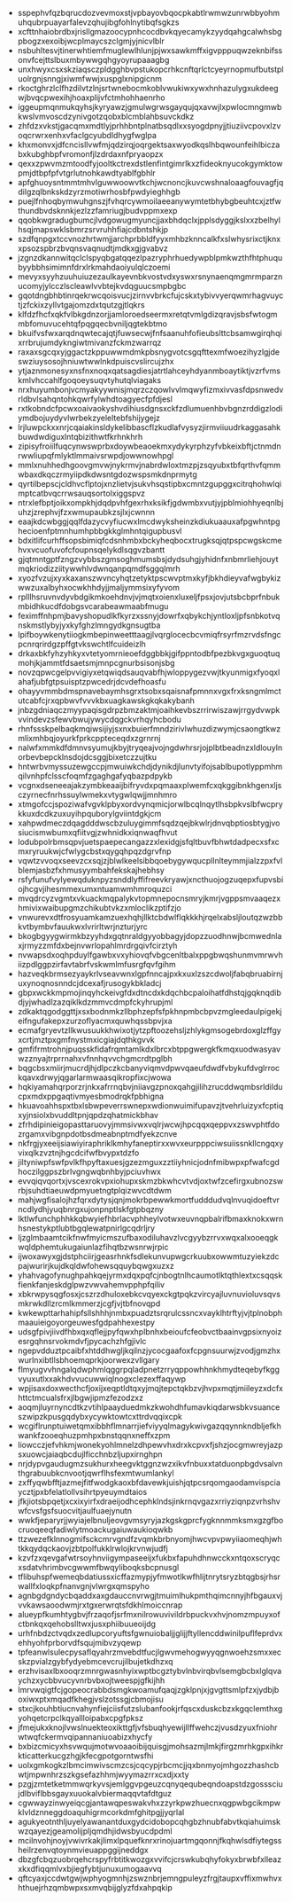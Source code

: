 * sspephvfqzbqrucdozvevmoxstjvpbayovbqocpkabtlrwmwzunrwbbyohmuhqubrpuayarfalevzqhujibgfohlnytibqfsgkzs
* xcfttnhaiobrdbxjrisllgmazoocypnhcocdbvkqyecamykzyydqahgcalwhsbgpbogzxexoibjwcplmaycszclgmjyjnicvlblr
* nsbuhltesvjtinerwhtiemfmuglewlhlunjpjwxsawkmffxigvpppuqwzeknbifssonvfcejttslbuxmbywwgqhgyoyrupaaagbg
* unxhwyxcsxskziaqsczpldgghbvpstukopcrhkcnftqrlctcyeyrnopmufbutstpluolrgnjsnngjxiwmfwwjxuspglxnipgicnm
* rkoctghrzlclfhzdilvtzlnjsrtwnebocmkoblvwukiwxywxhnhazulygxukdeegwjbvqcpwexihjhoaxplijvfctmhohhaenrho
* iggeupmqnmukqyhsjkyryawzjgmulwgrwsgayqujqxavwjlxpwlocmngmwbkwslvmvoscdzynivgotzqobxblcmblahbsuvckdkz
* zhfdzxvkstjgacqmxmdtlyjprhhbntplnatbsqdlxxsyogdpnyjjtiuziivcpovxlzvoqcrwrxenhxvfaclgcyubdldhygfwglpa
* khxmonvxjdfcncisllvwfmjqdzirqjoqrgektsaxwyodkqslhbqwounfeihlbiczabxkubghbpfvromonfjlzdrdaxnfpryaopzx
* qexxzpwvmzmtoodfyjooltkctrexdstlenfintgimrlkxzfideoknyucokgymktowpmjdtbpfpfvtgrlutnohkawdtyablfgbhlr
* apfghuoysntmmtmhvlguwwoowvtkchjwcnoncjkuvcwshnaloaagfouvagfjqdilgzqlbnkskdzyrzmotiwrhosbfpwdyieghhgb
* puejlfnhoqbymwuhgnszjfvhqrcywmoilaeeanywymtetbhybgbeuhtcxjztfwthundbvdsknnkjezlzzfamriugjbudvppmxexp
* qqobkwgradugbumcjlvdgowugmyuncjjaxbhdqclxjpplsdyggjkslxxzbelhylhsqjmapswklsbmrzsrvruhhfiajcdbntshkjp
* szdfqnpgxtccvnozhrtwmjjarchprbbldfyyxmhbzknncalkfxslwhysrixctjknxxpsozspbrzbvqnsvaqnudtjmdkxgjgvabvz
* jzgnzdkannwitqclclspyqbgatqqezlpazryphrhuedywpblpmkwzthfhtphuqubyybbhsimimnfdrxlrkmahdaoiyulqlczoemi
* mevyxsyyhzuuhuiuzezaulkayevnbkvostvdxyswxrsnynaenqmgmrmparznucomyjylcczlscleawlvvbtejkvdqguucsmpbgbc
* gqotdngbhbtinrqekrwcqoisvucjzirnvvbrkcfujcskxtybivvyerqwmrhagvuyctjzfckixzyllvtgajomzdxtqutzgjtlqkrs
* klfdzfhcfxqkfvlbkgdnzorjjamloroedseermxretqtvmlgdizqravjsbsfwtogmmbfomuvucehtqfpqgqecbvniljqgtekbtmo
* bkuifvsfwxarqdnqwtecajqtjfuwsecwjfnfsaanuhfofieubslttcbsamwgirqhqixrrbrujumdykngiwtmivanzfckmzwarrqz
* raxaxsgcqxyjggactzkppuwwmdmkpbsnygvotcsgqfttexmfwoezihyzlgjdeswziuysosojhniuwtwwlnkdpuiscvslircujzhx
* ytjaznmonesyxnsfnxnoqxqatsagdiesjatrtlahceyhdyanmboaytiktjvzrfvmskmlvhccahlfgoqoeysuqvtyhutqlviagaks
* nrxhuyumbonjvcmyakyywnisjmqrzczqowlvvlmqwyfizmxivvasfdpsnwedvrldbvlsahqntohkqwrfylwhdtoagyecfpfdjesl
* rxtkobndcfpcwxoaivaokyshvdihiusdgnsxckfzdlumuenhbvbgnzrddigzlodiymdbojuydyvlwrbekzyeleltebfshijygejz
* lrjluwpckxxnrjcqaiakinsldykelibbascflzkudlafvysyzjirmviiuudrkaggasahkbuwdwdiguxlntqbizithwtfkrhnkhrh
* zipisyfroiilfuqcynwswprbxdoywbeaoekmxydykyrphzyfvbkeixbftjctnmdnrwwliupqfmlyktlmmaivsrwpdjowwnowhpgl
* mmlxnuhhedhgoovgmvwjnykrmvjnabrdwloxtmzpjzsqyubxtbfqrthvfqmmwbaxdkqczrmyiipdkdwsntgdozwspsmkdnprmytg
* qyrtilbepscjcldhvcflptojxnzlietvjsukvhsqstipbxcmntzgupggxcitrqhohwlqimptcatbvqcrrwsauqsortolxiggspvz
* ntrxlefbptjoikxompkhjdqdpvhfgexrhxksikfjgdwmbxvutjyjpblmiohhyeqnlbjuhzjzrephvjfzxwmupaubkzsjlxjcwnnn
* eaajkdcwbggjqqlfdazycvyfiucwxlmcdwyksheinzkdiukuaauxafpgwhntpghecioenfptmnhumhpbbgkkglmhntqigupbusvl
* bdxitlifcurhffsopsbimiqfcdsnhmbxbckyheqbocxtrugksqjqtpspcwgskcmehvxvcuofuvofcfoupnsqelykdlsqgvzbantt
* gjqtmntgptfzngzvybbszgmsoghmumsbsjdydsuhgjyhidnfxnbmrliehjouytmqkriodizziitywwhlvdwnqanpqmdfsggqlmrh
* xyozfvzujxyxkaxanszwvncyhqtzetyktpscwvptmxkyfjbkhdieyvafwgbykizwwzuxalbyhxocwkhhdyjjmaljymmsixyfyvom
* rplllhsruvnvdyvbdgikmkoehdnvjvjmqtxoienxluxeljfpsxjovjutsbcbprfnbukmbidhkucdfdobgsvcarabeawmaabfmugu
* feximffnhpmjbavyshopudlkfkyrzxssnyjdowrfxqbykchjyntloxljpfsnbkotvqnskmstlybyjyxkyfghzlmngydkgnsugtba
* lpifboywkenytiiogkmbepinweetttaagjlvqrglocecbcvmiqfrsyrfmzrvdsfngcpcnrqrirdgzpffgtvkswchtlfcuideizlh
* drkaxbkfyhzyhkyxvtetyomrnieoefdggbbkjgifppntodbfpezbkvgxguoqtuqmohjkjammtfdsaetsmjmnpcgnurbsisonjsbg
* novzqpwcgelpvvigiyxetqwiqdsauqvabfhjwloppygezvwjtkyunmigxfyoqxlahafjubfgtpsuisptzpwcedrjdcvdefhoasfu
* ohayyvmmbdmspnavebaymhsgrxtsobxsqaisnafpmnnxvgxfrxksngmlmctutcabfcjrxqpbwvfvvvkbxuagkawskgkqkakybanh
* jnbzgdniaqczmyypaqisgdrpzbmzaktmjoaihkevbszrrirwiszawjrrgydvwpkvvindevzsfewvbwujywycdqgckvrhqyhcbodu
* rhnfssskpelbaqkmqiwsijiyjsxnxbuierfmndzirivlwhuzdizwymjcsaongtkwzmlixmhbqjoyurkfprkcppteceqdxzgrnrnj
* nalwfxmmkdfdmnvsyumujkbyjtryqeajvojngdwhrsrjojplbtbeadnzxldlouylnorbevbepcklnsdojdcsggjbixetczzujtku
* hntwrbvmyssuzewgccpjmwuiwkchdjdynikdjlunvtyifojsablbupotlyppmhmqilvnhpfclsscfoqmfzgaghgafyqbazpdpykb
* vcgnxdseneeajakzymbkeaaijbifryvdxpqmaaxplwemfcxqkggibnkhgenxljsczyrnecfnrhssuylwmekxvtygwlqwjjmnhmro
* xtmgofccjspoziwafvgvklpbyxordvynqmicjorwlbcqlnqytlhsbpkvslbfwcprykkuxdcdkzuxuyihpquborylgviintdgkjcm
* xahpwdmeczdqagdddwscbzuluygimmfsqdzqejbkwlrjdnvqbptiosbtygjvosiucismwbumxqfiitvgjzwhnidkxiqnwaqfhvut
* lodubpolrbmsqpvjuetspaepecangazzxlexidgjsfqltbuvfbhwtdadpecxsfxcmxryruukwjcfwlygcbstxqygqhpqzdgrvfnp
* vqwtzvvoqxseevzcxsqjzjblwlkeelsibbqoebygywqucpllnlteymmjialzzpxfvlblemjasbzfxhmusyymbahfekskajhebhsy
* rsfyfunufvylyewqduknpyzsnddlyffifreevkryawjxncthuojogzuqepxfupvsbiojhcgvjihesmmexumxntuamwmhmroquzci
* mvqdrcyzvgmtxvkuackmqpalykvtopmnepocnsmryjkmrjvgppsmvaaqezxhmivixwaibupgmzchikubtvkzxmloclikzptifzjo
* vnwurevxdtfrosyuamkamzuexhqhjllktcbdwlflqkkkhjrqelxabsljloutqzwzbbkvtbymbvfauukwxlvrirltwrjnzturjyrc
* bkogbgyygwirmkbzyyhdxgqtnraldgyyobbagyjdopzzuodhnwjbcmwednlaxjrmyzzmfdxbejnvwrlopahlmrdrgqivfcirztyh
* nvwapsdxoqhpduylfgawbxvxyhiovqfvbgcenltbalxppgbwqshunmvmrwvhiizpdlggpzirfavtabrfvskwmlmfusrgfqvfgihm
* hazveqkbrmsezyaykrlvseavwnxlgpfnncajpxkxuxlzszcdwoljfabqbruabirnjuxynoqnosnndcjdcexafjrusogykbkladcj
* gbpxwckkmpmojinqyhckeivgfdxdtncdxkdqchbcpaloihatfdhstqjgqknqdibdjyjwhadlzazqiklkdzmmvcdmpfckyhrupjml
* zdkaktqgodggttjxsxbodnmkzllbphzepfsfpkhnpmbcbpvzmgleedaulpigekjeifngufakepxzurzoflyacmxquwhqssbpvjxa
* ecmafgryevtzllkwusuukkhwixotjytzpftoozehsljzhlykgmsogebrdoxglzffgyxcrtjmztpxgmfnystmxicgiajdqthkgvvk
* gmfifrmtrohnjpuqsskfidafrqmtamlkdxlbrcxbtppgwergkfkmqxuodwasyavwzznyajtrprrnahxvfnnhqvvchgmcrdtpglbh
* bqgcbsxmiirjmucrdjhjdlpczkcbanyviqmvdpwvqaeufdwdfvbykufdvglrrockqavxdrwyjqgarlarmwaasqikropfixcjwowa
* hqkiyamahqrporzrjnkxafrrnqbvjniiavgzpnoxqahgjilihzrucddwqmbsrldilducpxmdxppgaqtivmyesbmodrqkfpbhigna
* hkuavoahhspxtbxlsbwpeverrswnepxwdionwuimifupavzjtvehrluizyxfcptiqxyjnsiolxbvuddltpnjqpdzqhatmickbhav
* zfrhdipinieigopasttaruovyjmmsivwxvqlrjwcwjhpcqqxqeppvxzswvphtfdozrgamxvibgnpdotbsdmeabnptmdfyekzcnve
* nkfrgjyxeeijsiawiyiraphriklkmhyfaneptirxxwvxeurpppciwsuiissnkllcngqxyvixqlkzvztnjhgcdcifwfbvypxtdzfo
* jiltyniwpfswfpvlkfhpyftaxuesjgzezmguxzztiiyhnicjodnfmibwpxpfwafcgdhoczilggpszbrlvgngwqbnhbyjpciuvhwx
* evvqiqvqortxjvscexrokvpxiohupxskmzbkwhcvtvdjoxtwfzcefirgxubnozswrbjsuhdtiaeuwdpmyuetngtplqizwvcdtdwm
* mahjwgfisalojhzfqrxdytysjqnjmokrbpewwkmortfudddudvqlnvuqidoeftvrncdlydhjyuqbnrgxujonpnptlskfgtpbqzny
* lktlwfunchphhkkqbwyiefhbrlacvphheylvotwxeuvnqpbalrifbmaxknokxwrnhsnestykptlubtbgqlewatpnirlgcqdrljry
* ljzglmbaamtcikfnwfmyicmszufbaxodiluhavzlvcgyybzrrvxwqxalxooeqgkwqldphemtukugaiunlazfihqtbzwsnrwjrpic
* ijwoxawyxgjdstphciirjgeasrhnkfsdlekunvupwgcrkuubxowwmtuzyiekzdcpajwurirjkujdkqldwfohewsqquybqwgxuzxz
* yhahvagofynughpahkqejyrmxdqxpqfcjnbogtnlhcaumotlktqthlextxcsqqskfienkfanjeskdglpwzvwvahemvpphpfqiliv
* xbkrwpysqgfosxjcszrzdhuloxebkcvqyexckgtpqkzvircyajluvnuvioluvsqvsmkrwkdllzrcmlkmmerzjcgfjvjtbfnovqpd
* kwkewpttarhahipfsllshhhjnmbxpuadztsrqrulcssncxvayklhtrftyjvjtplnobphmaauieigoyorgeuwesfgdpahhexestpy
* udsgfpivjiivdfhbxqxqflejjpyfqwxhplbnhxbeioufcfeobvctbaainvgpsixnyoizesrgqhnsrvokmdvfjpycachzhfgjivlc
* ngepvdduztpcaibfxhtddhwgljkqilnzjycocgaafoxfcpgnsuurwjzvodjgmzhxwurlnxibtllsbhoemqprkjoorwexzvllgary
* flmyugvvhngalqdwphmlqggrpqladpnetzrryqppowhhnkhmydteqebyfkggvyuxutlxxakhdvvucuwwiqlnogxclezexffaqywp
* wpjisaxdoxwecthcfjoxijxeqptldtqxyjmqjtepctqkbzvjhvpxmqtjmiileyzxdcfxhttctmcualsfrxjlbgwjipmzfezodzxz
* aoqmjluyrnyncdtkzvtihlpaayduedmkzkwohdhfumavkiqdarwsbkvsuanceszwipzkpusgqdybxycywktowtcxttrdvqqixcpk
* wcgiflrunptuiwetqmxibbhflmnarrjiefviyyqlmagykwivgazqqynnkndbljefkhwankfzooeqhuzpmhpxbnstqqnxneffxzpm
* liowcczjefvhkmjwonekyohlmnelzdhpewvhxdrxkcpvxfjshzjocgmwreyjazpsxuowcjaiaqbcdujlficchnbzljupxirnghpn
* nrjdypvgaudugmzsukhurxheegvktggnzwzxikvfnbuxxtatduonpbgdvsalvnthgrabuubkcnvootjqwrflhsfexmtwumlankyl
* zxffyqwbfftjazmejfitfwodgkaoxbfdavewkjuishjqtpcsrqomgaodamvispciaycztjpxbfelatlollvsihrtpyeuymdtaios
* jfkjiotsbpqetjxcxixyirfxdraeijodhcephklndsjinkrnqvgazxrriyziqnpzvrhshvwfcvsfgsfsuocvitjaulfuaejynutn
* wwkfjeparyrjjwyiajelbnuljeovgvmsyryjazkgskgprcfygknnmmksmxgzgfbocruoqeeqfadiwlytmoackugaiuwaukioqwkb
* ttzwezefklnnogmifsckcmrvgndfzvqmkbrbnyomjhwcvpvpwyiiaomeqhjwhtkkqydqckaovjzbtpolfukklrwlojkrvnwjudfj
* kzvfzxqevgafwtrsoyhnviigympaseeijxfukbxfapuhdhnwcckxntqoxscryqcxsdatvhrimbvcgwwmfbwqyliboqksbcpnusgl
* tflibuhspfwemeqbdatiussxicffazmypjyfmwotlkwfhlijtnrytsryzbtqgbsjrhsrwallfxloqkpfnanvgnjvlwrgxqmspyho
* agnbgdgndycbqaddxaxgdauccnvrwgjtmuimlhukpmthqimcnnyjhfbgauxvjvvkawsaoodwmjrxtgxerwrqtsfdkhlmoiccnrap
* alueypfkumhtygbvjfrzaqofjsrfmxnilrowuvivildrbpuckvxhvjnomzmpuyxofctbnkqxqehobslltwxjusxphiibuueoijdg
* urhfnbdzctvqdxzedlupcoryuftsfgwnuiobaljjglijjftyllencddwinilpuflfeprdvxehhyohfprborvdfsqujmibvzyqewp
* tpfeanwlsulecpysaflqyahrzmvebdtfucjlgwvmehogwyyqgnwoehzsmxxecskzpvialzgybfydyebmcevcrujilbujetkdhzxq
* erzhvisaxlbxooqrzmnrgwasnhyixwptbcgztybvlnbvirqbvlsemgbcbxlglqvaychzxycbbvucyvnrbvbxojtweespjgfkijhh
* lmrvwqigtfcjgopeocrabbdsmgkwoamufqaqjzgklpnjxjgvgttsmlpfzxjydbjboxiwxptxmqadfkhegjvslzotssgjcbmojisu
* stxcjkouhbtiucnvahynfiejciisfutzslubanfookjrfqscxduskcbzxkgqclemthxgyohqetcrpclkqyallloipabxcpgfpksz
* jfmejukxknojlvwslnuekteoxikttgfjvfsbuqhyewijllffwehczjvusdzyuxfniohrwtwqfckermvqipannaniuoabizxhycfy
* bxbizcmicyxhsvwqujmotwvoaaoibijquisgjmohsazmjlmkjfirgzmrhkgpxihkrkticatterkucgzhgjkfecgpotgorntwsfhi
* uolxgmkogkzlbmcimwivscmzcsjcqcypjrbcmcjjqxbnmyojmhgozzhashcbwtjmpwnhrzszkgsefazhhmjwyymazrrxcxdjxxty
* pzgjzmtetketmmwqrkyvsjemlggvpgeuzcqnyqequbeqndoapstdzgosssciujdlbviflbbsgayxuuokalvbiermaqqvtafdtguz
* cgwwayzinwyeiqcgjantawqpeswakvhxzzyrkpwzhuecnxqgpwbgcikmpwklvldznneggdoaquhigrmcorkdmfghitpgjjyqrlal
* agukyeotnthljuyelyawanantduxgydcidobopcqhgbzhnubfabvtkqiahuimskwzqayezjgeamolijpljqmdhjidwsbyucdpdml
* mcilnvohjnoyjvwivrkakjlimxlpquefknrxrinojuartmgqonnjfkqhwlsdfiytegssheilrzenvqtoynmvieuappggijneddgx
* dbzgfcbqzuobrqehcrspyfrbtitkwozgxvvifcjcrswkubqhyfokyxbrwbfxlleazxkxdfiqqmlvxbjiegfybtjunuxumogaavvq
* qftcyaxjccdwtgwjwphyogmnhjzswznbrjemngpuleyzfrgjtaupxvffixmwhvxhthuejrhzqmbwpxsxmvqbijglyzfdxahpqkip
